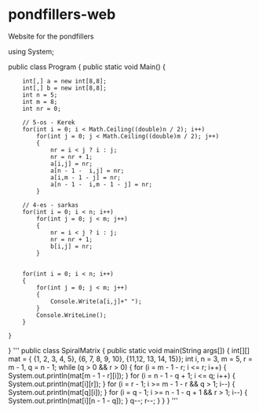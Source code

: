 # pondfillers-web
Website for the pondfillers

using System;
					
public class Program
{
	public static void Main()
	{
		
		int[,] a = new int[8,8];
		int[,] b = new int[8,8];
		int n = 5;
		int m = 8;
		int nr = 0;
		
		// 5-os - Kerek
		for(int i = 0; i < Math.Ceiling((double)n / 2); i++)
			for(int j = 0; j < Math.Ceiling((double)m / 2); j++)
			{	
				nr = i < j ? i : j;
				nr = nr + 1;
				a[i,j] = nr;
				a[n - 1 -  i,j] = nr;
				a[i,m - 1 - j] = nr;
				a[n - 1 -  i,m - 1 - j] = nr;
			}
		
		// 4-es - sarkas
		for(int i = 0; i < n; i++)
			for(int j = 0; j < m; j++)
			{
				nr = i < j ? i : j;
				nr = nr + 1;
				b[i,j] = nr;
			}
		
		
		for(int i = 0; i < n; i++)
		{
			for(int j = 0; j < m; j++)
			{
				Console.Write(a[i,j]+" ");
			}
			Console.WriteLine();
		}

	}
}
'''
public class SpiralMatrix {
    public static void main(String args[]) {
	int[][] mat = { {1, 2,  3,  4,  5},
			{6, 7,  8,  9,  10},
			{11,12, 13, 14, 15}};
        int i, n = 3, m = 5, r = m - 1, q = n - 1;
        while (q > 0 && r > 0) {
            for (i = m - 1 - r; i <= r; i++) {
                System.out.println(mat[m - 1 - r][i]);
            }
            for (i = n - 1 - q + 1; i <= q; i++) {
                System.out.println(mat[i][r]);
            }
            for (i = r - 1; i >= m - 1 - r && q > 1; i--) {
                System.out.println(mat[q][i]);
            }
            for (i = q - 1; i >= n - 1 - q + 1 && r > 1; i--) {
                System.out.println(mat[i][n - 1 - q]);
            }
            q--;
            r--;
        }
    }
}
'''
